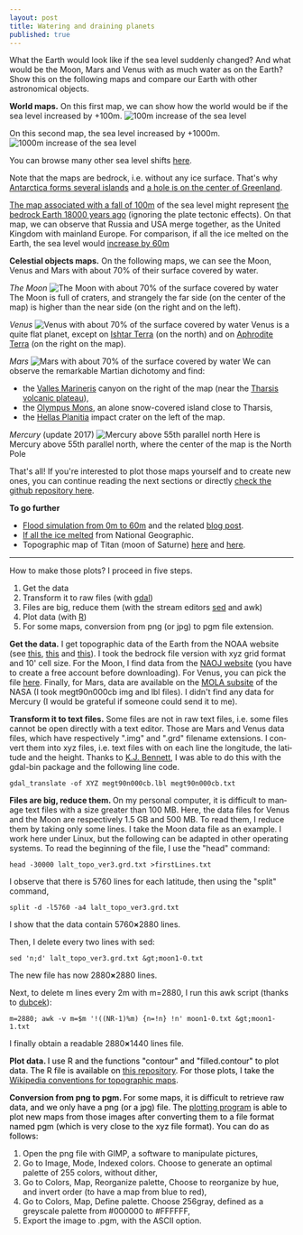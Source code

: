 ```yaml
---
layout: post
title: Watering and draining planets
published: true
---
```

What the Earth would look like if the sea level suddenly changed? 
And what would be the Moon, Mars and Venus with as much water as on the Earth?
Show this on the following maps and compare our Earth with other 
astronomical objects.

<strong>World maps.</strong> On this first map, we can show how the
world would be if the sea level increased by +100m.
![100m increase of the sea level]({{site.baseurl}}/images/2014-1-11-Topography/world100.png) 


On this second map, the sea level increased by +1000m.
![1000m increase of the sea level]({{site.baseurl}}/images/2014-1-11-Topography/world1000.png) 

You can browse many other sea level shifts <a href="https://github.com/ahstat/topography/tree/master/outputs/world/outputs1920">here</a>.

Note that the maps are bedrock, i.e. without any ice surface. That's why
<a href="https://nsidc.org/data/atlas/news/bedrock_elevation.html" target="_blank">Antarctica forms several islands</a> 
and 
<a title="Greenland ice sheet and bedrock" href="https://en.wikipedia.org/wiki/Greenland_ice_sheet" target="_blank">a hole is on the center of Greenland</a>.

[The map associated with a fall of 100m]({{site.baseurl}}/images/2014-1-11-Topography/world-100.png) 
of the sea level might represent <a title="Post glacial sea level rise" href="https://commons.wikimedia.org/wiki/File:Post-Glacial_Sea_Level.png" target="_blank">the bedrock Earth 18000 years ago</a> (ignoring the plate tectonic effects). On that map, we can observe that Russia and USA merge together, as the United Kingdom with mainland Europe.
For comparison, if all the ice melted on the Earth, the sea level would 
[increase by 60m]({{site.baseurl}}/images/2014-1-11-Topography/world60.png) 

<strong>Celestial objects maps.</strong> On the following maps, we can see the Moon, 
Venus and Mars with about 70% of their surface covered by water.

*The Moon*
![The Moon with about 70% of the surface covered by water]({{site.baseurl}}/images/2014-1-11-Topography/moon305.png) 
The Moon is full of craters, and strangely the far side (on the center of the map)
is higher than the near side (on the right and on the left).

*Venus*
![Venus with about 70% of the surface covered by water]({{site.baseurl}}/images/2014-1-11-Topography/venus965.png) 
Venus is a quite flat planet, except on <a title="Ishtar Terra wiki page" href="https://en.wikipedia.org/wiki/Ishtar_Terra" target="_blank">Ishtar Terra</a> (on the north) and on <a title=" Aphrodite Terra wiki page" href="https://en.wikipedia.org/wiki/Aphrodite_Terra" target="_blank">Aphrodite Terra</a> (on the right on the map).

*Mars*
![Mars with about 70% of the surface covered by water]({{site.baseurl}}/images/2014-1-11-Topography/mars1436.png) 
We can observe the remarkable Martian dichotomy and find:
<ul>
	<li>the <a title="Valles Marineris wiki page" href="https://en.wikipedia.org/wiki/Valles_Marineris" target="_blank">Valles Marineris</a> canyon on the right of the map (near the <a title="Tharsis volcanic plateau wiki page" href="https://en.wikipedia.org/wiki/Tharsis" target="_blank">Tharsis volcanic plateau</a>),</li>
	<li>the <a title="Olympus Mons wiki page" href="https://en.wikipedia.org/wiki/Olympus_Mons" target="_blank">Olympus Mons</a>, an alone snow-covered island close to Tharsis,</li>
	<li>the <a title="Hellas Planitia wiki page" href="https://en.wikipedia.org/wiki/Hellas_Planitia" target="_blank">Hellas Planitia</a> impact crater on the left of the map.</li>
</ul>

*Mercury* (update 2017)
![Mercury above 55th parallel north]({{site.baseurl}}/images/2014-1-11-Topography/mercury_polar55N4656.8625.png) 
Here is Mercury above 55th parallel north, where the center of the map is the North Pole 

That's all! If you're interested to plot those maps yourself and to create new ones, you can continue reading the next sections or directly <a title="Topography github rep" href="https://github.com/ahstat/topography" target="_blank">check the github repository here</a>.

**To go further**
<ul>
	<li><a title="Flood simulation" href="https://flood.firetree.net/" target="_blank">Flood simulation from 0m to 60m</a> and the related <a title="Flood simulation blog post" href="https://blog.firetree.net/2006/05/18/more-about-flood-maps/" target="_blank">blog post</a>.</li>
	<li><a title="If all the ice melted" href="https://ngm.nationalgeographic.com/2013/09/rising-seas/if-ice-melted-map" target="_blank">If all the ice melted</a> from National Geographic.</li>
	<li>Topographic map of Titan (moon of Saturne) <a title="Hypsometry of Titan" href="https://www.sciencedirect.com/science/article/pii/S0019103510003817" target="_blank">here</a> and <a title="Topographic map of Titan" href="https://www.jpl.nasa.gov/news/news.php?release=2013-161" target="_blank">here</a>.</li>
</ul>

<hr />

How to make those plots? I proceed in five steps.
<ol>
	<li>Get the data</li>
	<li>Transform it to raw files (with <a title="Official GDAL page" href="https://www.gdal.org/" target="_blank">gdal</a>)</li>
	<li>Files are big, reduce them (with the stream editors <a title="Official sed page" href="https://www.gnu.org/software/sed/" target="_blank">sed</a> and awk)</li>
	<li>Plot data (with <a title="Official R page" href="https://www.r-project.org/" target="_blank">R</a>)</li>
	<li>For some maps, conversion from png (or jpg) to pgm file extension.</li>
</ol>
<p lang="en"><strong>Get the data.</strong> I get topographic data of the Earth from the NOAA website (see <a title="Main page to download datafiles" href="https://www.ngdc.noaa.gov/mgg/global/global.html" target="_blank">this</a>, <a title="Page to dowload lower resolution topographic maps" href="https://www.ngdc.noaa.gov/mgg/gdas/gd_designagrid.html" target="_blank">this</a> and <a title="Page to dowload custom grids using the mouse" href="https://maps.ngdc.noaa.gov/viewers/wcs-client/" target="_blank">this</a>). I took the bedrock file version with xyz grid format and 10' cell size. For the Moon, I find data from the <a title="Get Moon data" href="https://www.miz.nao.ac.jp/rise-pub/en/content/pub-data/topo_grid" target="_blank">NAOJ website</a> (you have to create a free account before downloading). For Venus, you can pick the file <a title="Get Venus data" href="https://math.univ-lyon1.fr/homes-www/huet/documents/2-topography/Magellan_GTDR.grd.bz2" target="_blank">here</a>. Finally, for Mars, data are available on the <a title="Get Mars data" href="https://pds-geosciences.wustl.edu/missions/mgs/megdr.html" target="_blank">MOLA subsite</a> of the NASA (I took megt90n000cb img and lbl files). I didn't find any data for Mercury (I would be grateful if someone could send it to me).</p>
<p lang="en"><strong>Transform it to text files.</strong> Some files are not in raw text files, i.e. some files cannot be open directly with a text editor. Those are Mars and Venus data files, which have respectively ".img" and ".grd" filename extensions. I convert them into xyz files, i.e. text files with on each line the longitude, the latitude and the height. Thanks to <a title="Post asking how to convert img to xyz files" href="https://geoweb.rsl.wustl.edu/community/index.php?/topic/236-opening-img-binary-files-bis/" target="_blank">K.J. Bennett</a>, I was able to do this with the gdal-bin package and the following line code.</p>

```
gdal_translate -of XYZ megt90n000cb.lbl megt90n000cb.txt
```
<p lang="en"><strong>Files are big, reduce them. </strong>On my personal computer, it is difficult to manage text files with a size greater than 100 MB. Here, the data files for Venus and the Moon are respectively 1.5 GB and 500 MB. To read them, I reduce them by taking only some lines. I take the Moon data file as an example. I work here under Linux, but the following can be adapted in other operating systems. To read the beginning of the file, I use the "head" command:</p>

```
head -30000 lalt_topo_ver3.grd.txt >firstLines.txt
```

I observe that there is 5760 lines for each latitude, then using the "split" command,

```
split -d -l5760 -a4 lalt_topo_ver3.grd.txt
```

I show that the data contain 5760<b>×</b>2880 lines.
<p lang="en">Then, I delete every two lines with sed:</p>

```
sed 'n;d' lalt_topo_ver3.grd.txt &gt;moon1-0.txt
```

<p lang="en">The new file has now 2880<b>×</b>2880 lines.</p>
Next, to delete m lines every 2m with m=2880, I run this awk script (thanks to <a title="How to delete m lines every 2m" href="https://www.commentcamarche.net/forum/affich-27923467-suppression-de-m-lignes-modulo-2m-avec-sed" target="_blank">dubcek</a>):

```
m=2880; awk -v m=$m '!((NR-1)%m) {n=!n} !n' moon1-0.txt &gt;moon1-1.txt
```

<p lang="en">I finally obtain a readable 2880<b>×</b>1440 lines file.</p>
<p lang="en"><strong>Plot data. </strong><span style="color: #000000;">I use R and the functions "contour" and "filled.contour" to plot data. The R file is available on <a title="R plotting file" href="https://github.com/ahstat/topography" target="_blank">this repository</a>. For those plots, I take the <a title="Wikipedia conventions for topographic maps" href="https://en.wikipedia.org/wiki/Wikipedia:WikiProject_Maps/Conventions/Topographic_maps" target="_blank">Wikipedia conventions for topographic maps</a>.</span></p>

<p lang="en"><strong>Conversion from png to pgm. </strong><span style="color: #000000;">For some maps, it is difficult to retrieve raw data, and we only have a png (or a jpg) file. The <a title="R plotting file" href="https://github.com/ahstat/topography" target="_blank">plotting program</a> is able to plot new maps from those images after converting them to a file format named pgm (which is very close to the xyz file format). You can do as follows:
<ol>
	<li>Open the png file with GIMP, a software to manipulate pictures,</li>
	<li>Go to Image, Mode, Indexed colors. Choose to generate an optimal palette of 255 colors, without dither,</li>
	<li>Go to Colors, Map, Reorganize palette, Choose to reorganize by hue, and invert order (to have a map from blue to red),</li>
	<li>Go to Colors, Map, Define palette. Choose 256gray, defined as a greyscale palette from #000000 to #FFFFFF,</li>
	<li>Export the image to .pgm, with the ASCII option.</li>
</ol>
